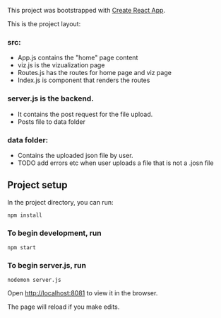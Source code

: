 
This project was bootstrapped with [Create React App](https://github.com/facebook/create-react-app).

This is the project layout:

### src:
- App.js contains the "home" page content
- viz.js is the vizualization page
- Routes.js has the routes for home page and viz page
- Index.js is component that renders the routes

### server.js is the backend. 
- It contains the post request for the file upload.
- Posts file to data folder

### data folder:
- Contains the uploaded json file by user. 
- TODO add errors etc when user uploads a file that is not a .josn file



## Project setup

In the project directory, you can run:

```
npm install
```

### To begin development, run

```
npm start
```

### To begin server.js, run

```
nodemon server.js
```

Open [http://localhost:8081](http://localhost:8081) to view it in the browser.

The page will reload if you make edits.

